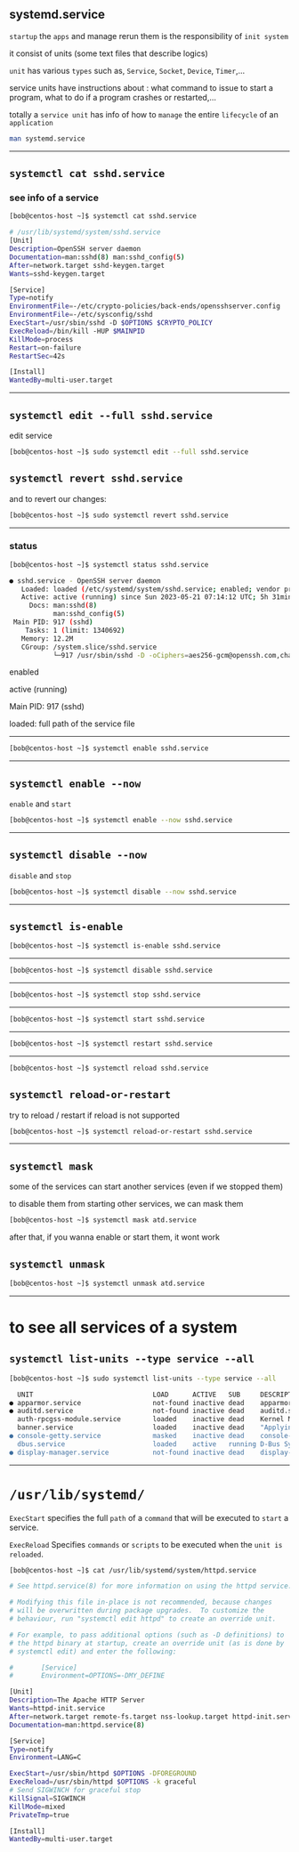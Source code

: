 
## systemd.service

`startup` the `apps` and manage rerun them is the responsibility of `init system`

it consist of units (some text files that describe logics)


`unit` has various `types` such as, `Service`, `Socket`, `Device`, `Timer`,...


service units have instructions about : what command to issue to start a program, what to do if a program crashes or restarted,...

totally a `service unit` has info of how to `manage` the entire `lifecycle` of an `application`

```bash
man systemd.service
```

________________________________________________________________________________________________

## `systemctl cat sshd.service`

### see info of a service

```bash
[bob@centos-host ~]$ systemctl cat sshd.service

# /usr/lib/systemd/system/sshd.service
[Unit]
Description=OpenSSH server daemon
Documentation=man:sshd(8) man:sshd_config(5)
After=network.target sshd-keygen.target
Wants=sshd-keygen.target

[Service]
Type=notify
EnvironmentFile=-/etc/crypto-policies/back-ends/opensshserver.config
EnvironmentFile=-/etc/sysconfig/sshd
ExecStart=/usr/sbin/sshd -D $OPTIONS $CRYPTO_POLICY
ExecReload=/bin/kill -HUP $MAINPID
KillMode=process
Restart=on-failure
RestartSec=42s

[Install]
WantedBy=multi-user.target
```

________________________________________________________________________________________________

## `systemctl edit --full sshd.service`

edit service

```bash
[bob@centos-host ~]$ sudo systemctl edit --full sshd.service
```

## `systemctl revert sshd.service`

and to revert our changes:


```bash
[bob@centos-host ~]$ sudo systemctl revert sshd.service
```

________________________________________________________________________________________________


### status

```bash
[bob@centos-host ~]$ systemctl status sshd.service

● sshd.service - OpenSSH server daemon
   Loaded: loaded (/etc/systemd/system/sshd.service; enabled; vendor preset: enabled)
   Active: active (running) since Sun 2023-05-21 07:14:12 UTC; 5h 31min ago
     Docs: man:sshd(8)
           man:sshd_config(5)
 Main PID: 917 (sshd)
    Tasks: 1 (limit: 1340692)
   Memory: 12.2M
   CGroup: /system.slice/sshd.service
           └─917 /usr/sbin/sshd -D -oCiphers=aes256-gcm@openssh.com,chacha20-poly1305@op>
```

enabled

active (running)

Main PID: 917 (sshd)

loaded: full path of the service file

________________________________________________________________________________________________




```bash
[bob@centos-host ~]$ systemctl enable sshd.service
```

________________________________________________________________________________________________


## `systemctl enable --now`

`enable` and `start`

```bash
[bob@centos-host ~]$ systemctl enable --now sshd.service
```

________________________________________________________________________________________________


## `systemctl disable --now`

`disable` and `stop`

```bash
[bob@centos-host ~]$ systemctl disable --now sshd.service
```

________________________________________________________________________________________________


## `systemctl is-enable`

```bash
[bob@centos-host ~]$ systemctl is-enable sshd.service
```

________________________________________________________________________________________________


```bash
[bob@centos-host ~]$ systemctl disable sshd.service
```

________________________________________________________________________________________________


```bash
[bob@centos-host ~]$ systemctl stop sshd.service
```

________________________________________________________________________________________________



```bash
[bob@centos-host ~]$ systemctl start sshd.service
```

________________________________________________________________________________________________



```bash
[bob@centos-host ~]$ systemctl restart sshd.service
```

________________________________________________________________________________________________



```bash
[bob@centos-host ~]$ systemctl reload sshd.service
```

## `systemctl reload-or-restart`

try to reload / restart if reload is not supported

```bash
[bob@centos-host ~]$ systemctl reload-or-restart sshd.service
```

________________________________________________________________________________________________


## `systemctl mask`

some of the services can start another services (even if we stopped them)

to disable them from starting other services, we can mask them

```bash
[bob@centos-host ~]$ systemctl mask atd.service
```

after that, if you wanna enable or start them, it wont work

## `systemctl unmask`


```bash
[bob@centos-host ~]$ systemctl unmask atd.service
```

________________________________________________________________________________________________


# to see all services of a system

## `systemctl list-units --type service --all`

```bash
[bob@centos-host ~]$ sudo systemctl list-units --type service --all

  UNIT                              LOAD      ACTIVE   SUB     DESCRIPTION              
● apparmor.service                  not-found inactive dead    apparmor.service         
● auditd.service                    not-found inactive dead    auditd.service           
  auth-rpcgss-module.service        loaded    inactive dead    Kernel Module supporting >
  banner.service                    loaded    inactive dead    "Applying banner for the >
● console-getty.service             masked    inactive dead    console-getty.service    
  dbus.service                      loaded    active   running D-Bus System Message Bus 
● display-manager.service           not-found inactive dead    display-manager.service  
```

________________________________________________________________________________________________

# `/usr/lib/systemd/`

`ExecStart` specifies the full `path` of a `command` that will be executed to `start` a service. 

`ExecReload` Specifies `commands` or `scripts` to be executed when the `unit is reloaded`. 


```bash
[bob@centos-host ~]$ cat /usr/lib/systemd/system/httpd.service

# See httpd.service(8) for more information on using the httpd service.

# Modifying this file in-place is not recommended, because changes
# will be overwritten during package upgrades.  To customize the
# behaviour, run "systemctl edit httpd" to create an override unit.

# For example, to pass additional options (such as -D definitions) to
# the httpd binary at startup, create an override unit (as is done by
# systemctl edit) and enter the following:

#       [Service]
#       Environment=OPTIONS=-DMY_DEFINE

[Unit]
Description=The Apache HTTP Server
Wants=httpd-init.service
After=network.target remote-fs.target nss-lookup.target httpd-init.service
Documentation=man:httpd.service(8)

[Service]
Type=notify
Environment=LANG=C

ExecStart=/usr/sbin/httpd $OPTIONS -DFOREGROUND
ExecReload=/usr/sbin/httpd $OPTIONS -k graceful
# Send SIGWINCH for graceful stop
KillSignal=SIGWINCH
KillMode=mixed
PrivateTmp=true

[Install]
WantedBy=multi-user.target
 
 ```
 
